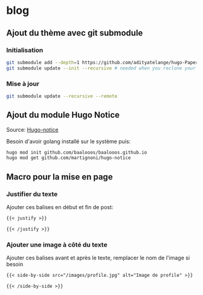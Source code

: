 # blog

## Ajout du thème avec git submodule
### Initialisation
```bash
git submodule add --depth=1 https://github.com/adityatelange/hugo-PaperMod.git themes/PaperMod
git submodule update --init --recursive # needed when you reclone your repo (submodules may not get cloned automatically)
```

### Mise à jour
```bash
git submodule update --recursive --remote
```

## Ajout du module Hugo Notice
Source: [Hugo-notice](https://github.com/martignoni/hugo-notice)

Besoin d'avoir golang installé sur le système puis:

```bash
hugo mod init github.com/baalooos/baalooos.github.io
hugo mod get github.com/martignoni/hugo-notice
```

## Macro pour la mise en page
### Justifier du texte
Ajouter ces balises en début et fin de post:
```markdown
{{< justify >}}

{{< /justify >}}
```

### Ajouter une image à côté du texte
Ajouter ces balises avant et après le texte, remplacer le nom de l'image si besoin
```markdown
{{< side-by-side src="/images/profile.jpg" alt="Image de profile" >}}

{{< /side-by-side >}}
```

